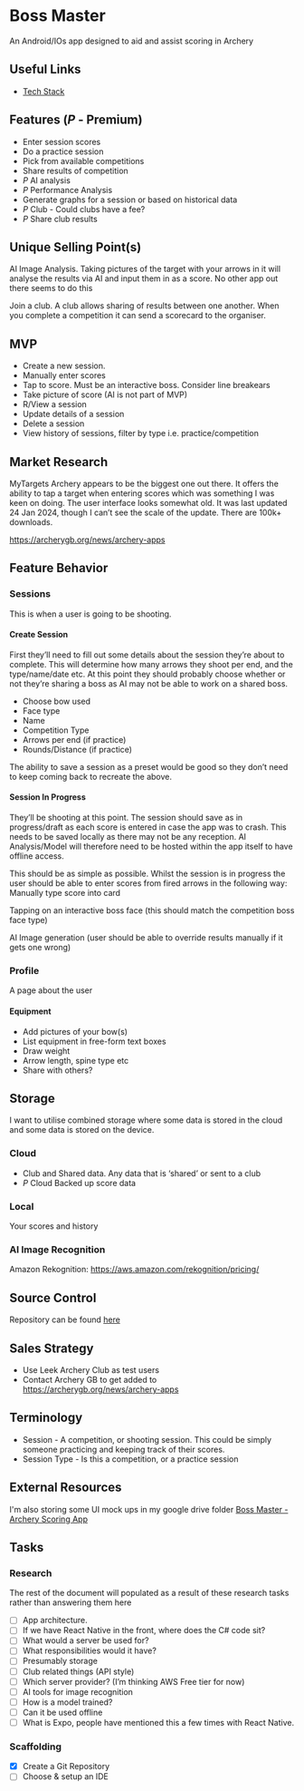 # Boss Master
An Android/IOs app designed to aid and assist scoring in Archery

## Useful Links
* [Tech Stack](./docs/tech-stack)

## Features (*P* - Premium)
* Enter session scores
* Do a practice session
* Pick from available competitions
* Share results of competition
* *P* AI analysis
* *P* Performance Analysis
* Generate graphs for a session or based on historical data
* *P* Club - Could clubs have a fee?
* *P* Share club results

## Unique Selling Point(s)
AI Image Analysis. Taking pictures of the target with your arrows in it will analyse the results via AI and input them in as a score. No other app out there seems to do this

Join a club. A club allows sharing of results between one another. When you complete  a competition it can send a scorecard to the organiser.

## MVP
* Create a new session.
* Manually enter scores
* Tap to score. Must be an interactive boss. Consider line breakears
* Take picture of score (AI is not part of MVP)
* R/View a session
* Update details of a session
* Delete a session
* View history of sessions, filter by type i.e. practice/competition

## Market Research
MyTargets Archery appears to be the biggest one out there. It offers the ability to tap a target when entering scores which was something I was keen on doing. The user interface looks somewhat old. It was last updated 24 Jan 2024, though I can’t see the scale of the update. There are 100k+ downloads.


https://archerygb.org/news/archery-apps

## Feature Behavior
### Sessions
This is when a user is going to be shooting. 

#### Create Session
First they’ll need to fill out some details about the session they’re about to complete. This will determine how many arrows they shoot per end, and the type/name/date etc. At this point they should probably choose whether or not they’re sharing a boss as AI may not be able to work on a shared boss. 

* Choose bow used
* Face type
* Name
* Competition Type
* Arrows per end (if practice)
* Rounds/Distance (if practice)

The ability to save a session as a preset would be good so they don’t need to keep coming back to recreate the above.

#### Session In Progress
They’ll be shooting at this point. The session should save as in progress/draft as each score is entered in case the app was to crash. This needs to be saved locally as there may not be any reception. AI Analysis/Model will therefore need to be hosted within the app itself to have offline access.

This should be as simple as possible. Whilst the session is in progress the user should be able to enter scores from fired arrows in the following way:
Manually type score into card

Tapping on an interactive boss face (this should match the competition boss face type)

AI Image generation (user should be able to override results manually if it gets one wrong)

### Profile
A page about the user

#### Equipment
* Add pictures of your bow(s)
* List equipment in free-form text boxes
* Draw weight
* Arrow length, spine type etc
* Share with others?

## Storage
I want to utilise combined storage where some data is stored in the cloud and some data is stored on the device.

### Cloud
* Club and Shared data. Any data that is ‘shared’ or sent to a club
* *P* Cloud Backed up score data

### Local
Your scores and history

### AI Image Recognition
Amazon Rekognition: https://aws.amazon.com/rekognition/pricing/

## Source Control
Repository can be found [here](https://github.com/MrZeeba/boss-master)

## Sales Strategy
* Use Leek Archery Club as test users
* Contact Archery GB to get added to https://archerygb.org/news/archery-apps

## Terminology
* Session - A competition, or shooting session. This could be simply someone practicing and keeping track of their scores.
* Session Type - Is this a competition, or a practice session

## External Resources
I'm also storing some UI mock ups in my google drive folder [Boss Master - Archery Scoring App](https://drive.google.com/drive/folders/1xHw_5s4eEELYp4uWopVTb6TwpZSKrL81)

## Tasks

### Research
The rest of the document will populated as a result of these research tasks rather than answering them here

* [ ] App architecture.
* [ ] If we have React Native in the front, where does the C# code sit?
* [ ] What would a server be used for? 
* [ ] What responsibilities would it have?
* [ ] Presumably storage
* [ ] Club related things (API style)
* [ ] Which server provider? (I’m thinking AWS Free tier for now)
* [ ] AI tools for image recognition
* [ ] How is a model trained?
* [ ] Can it be used offline
* [ ] What is Expo, people have mentioned this a few times with React Native.

### Scaffolding
* [x] Create a Git Repository
* [ ] Choose & setup an IDE